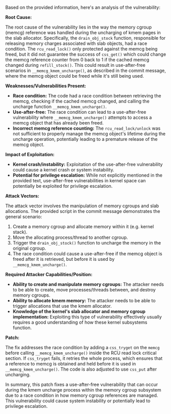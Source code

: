 Based on the provided information, here's an analysis of the vulnerability:

**Root Cause:**

The root cause of the vulnerability lies in the way the memory cgroup (memcg) reference was handled during the uncharging of kmem pages in the slab allocator. Specifically, the `drain_obj_stock` function, responsible for releasing memory charges associated with slab objects, had a race condition. The `rcu_read_lock()` only protected against the memcg being freed, but it did not guarantee the success of `css_get()` which could change the memcg reference counter from 0 back to 1 if the cached memcg changed during `refill_stock()`. This could result in use-after-free scenarios in `__memcg_kmem_uncharge()`, as described in the commit message, where the memcg object could be freed while it's still being used.

**Weaknesses/Vulnerabilities Present:**

- **Race condition:** The code had a race condition between retrieving the memcg, checking if the cached memcg changed, and calling the uncharge function `__memcg_kmem_uncharge()`.
- **Use-after-free:** The race condition can lead to a use-after-free vulnerability where `__memcg_kmem_uncharge()` attempts to access a memcg object that has already been freed.
- **Incorrect memcg reference counting:** The `rcu_read_lock/unlock` was not sufficient to properly manage the memcg object's lifetime during the uncharge operation, potentially leading to a premature release of the memcg object.

**Impact of Exploitation:**

- **Kernel crash/instability:** Exploitation of the use-after-free vulnerability could cause a kernel crash or system instability.
- **Potential for privilege escalation:** While not explicitly mentioned in the provided text, use-after-free vulnerabilities in kernel space can potentially be exploited for privilege escalation.

**Attack Vectors:**

The attack vector involves the manipulation of memory cgroups and slab allocations. The provided script in the commit message demonstrates the general scenario:
1. Create a memory cgroup and allocate memory within it (e.g. kernel stack).
2. Move the allocating process/thread to another cgroup.
3. Trigger the `drain_obj_stock()` function to uncharge the memory in the original cgroup.
4. The race condition could cause a use-after-free if the memcg object is freed after it is retrieved, but before it is used by `__memcg_kmem_uncharge()`.

**Required Attacker Capabilities/Position:**

- **Ability to create and manipulate memory cgroups:** The attacker needs to be able to create, move processes/threads between, and destroy memory cgroups.
- **Ability to allocate kmem memory:** The attacker needs to be able to trigger allocations that use the kmem allocator.
- **Knowledge of the kernel's slab allocator and memory cgroup implementation:** Exploiting this type of vulnerability effectively usually requires a good understanding of how these kernel subsystems function.

**Patch:**

The fix addresses the race condition by adding a `css_tryget` on the `memcg` before calling `__memcg_kmem_uncharge()` inside the RCU read lock critical section. If `css_tryget` fails, it retries the whole process, which ensures that a reference to memcg is obtained and held before it is used in `__memcg_kmem_uncharge()`. The code is also adjusted to use `css_put` after uncharging.

In summary, this patch fixes a use-after-free vulnerability that can occur during the kmem uncharge process within the memory cgroup subsystem due to a race condition in how memory cgroup references are managed. This vulnerability could cause system instability or potentially lead to privilege escalation.